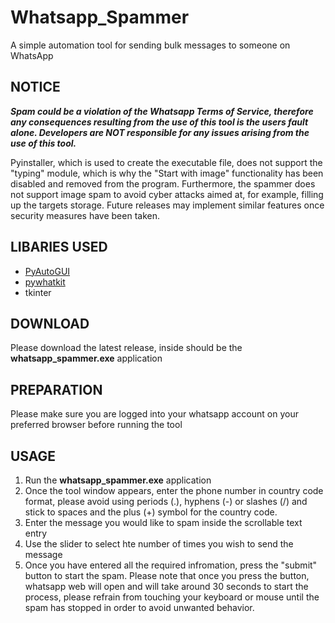 # Whatsapp_Spammer
A simple automation tool for sending bulk messages to someone on WhatsApp 

## NOTICE
***Spam could be a violation of the Whatsapp Terms of Service, therefore any consequences resulting from the use of this tool is the users fault alone. Developers are NOT responsible for any issues arising from the use of this tool.***

Pyinstaller, which is used to create the executable file, does not support the "typing" module, which is why the "Start with image" functionality has been disabled and removed from the program. Furthermore, the spammer does not support image spam to avoid cyber attacks aimed at, for example, filling up the targets storage. Future releases may implement similar features once security measures have been taken. 

## LIBARIES USED
<ul>
  <li><a href="https://pypi.org/project/PyAutoGUI/">PyAutoGUI</a></li>
  <li><a href="https://pypi.org/project/pywhatkit/">pywhatkit</a></li>
  <li>tkinter</li>
</ul>

## DOWNLOAD
Please download the latest release, inside should be the <b>whatsapp_spammer.exe</b> application

## PREPARATION
Please make sure you are logged into your whatsapp account on your preferred browser before running the tool
## USAGE

1. Run the <b>whatsapp_spammer.exe</b> application
2. Once the tool window appears, enter the phone number in country code format, please avoid using periods (.), hyphens (-) or slashes (/\) and stick to spaces and the plus (+) symbol for the country code.
3. Enter the message you would like to spam inside the scrollable text entry
4. Use the slider to select hte number of times you wish to send the message
5. Once you have entered all the required infromation, press the "submit" button to start the spam. Please note that once you press the button, whatsapp web will open and will take around 30 seconds to start the process, please refrain from touching your keyboard or mouse until the spam has stopped in order to avoid unwanted behavior.





